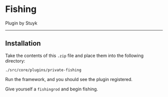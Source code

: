 # Fishing

Plugin by Stuyk

---

## Installation

Take the contents of this `.zip` file and place them into the following directory:

```
./src/core/plugins/private-fishing
```

Run the framework, and you should see the plugin registered.

Give yourself a `fishingrod` and begin fishing.
